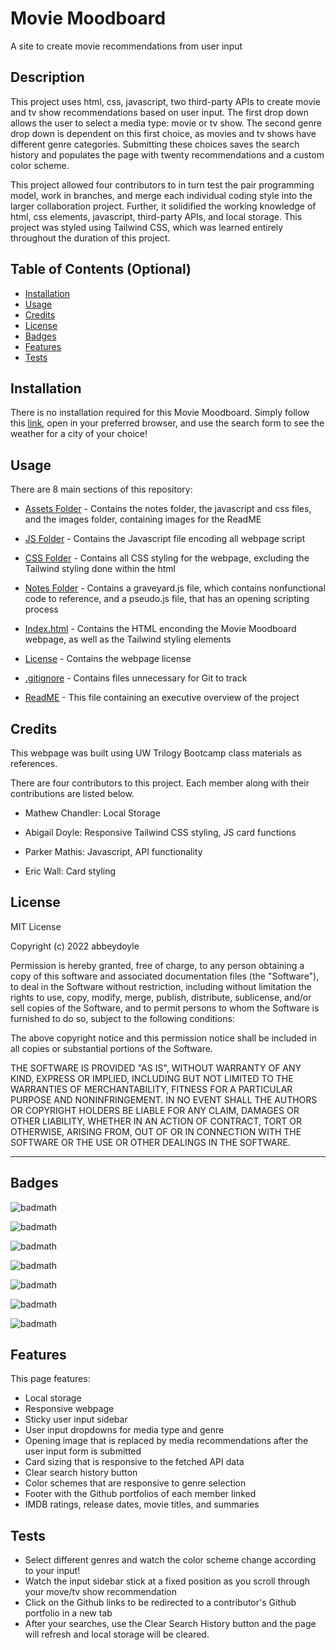 # Movie Moodboard
A site to create movie recommendations from user input

## Description

This project uses html, css, javascript, two third-party APIs to create movie and tv show recommendations based on user input. The first drop down allows the user to select a media type: movie or tv show. The second genre drop down is dependent on this first choice, as movies and tv shows have different genre categories. Submitting these choices saves the search history and populates the page with twenty recommendations and a custom color scheme. 

This project allowed four contributors to in turn test the pair programming model, work in branches, and merge each individual coding style into the larger collaboration project. Further, it solidified the working knowledge of html, css elements, javascript, third-party APIs, and local storage. This project was styled using Tailwind CSS, which was learned entirely throughout the duration of this project. 


<!-- TODO: write it -->

<!-- Provide a short description explaining the what, why, and how of your project. Use the following questions as a guide:

- What was your motivation?
- Why did you build this project? (Note: the answer is not "Because it was a homework assignment.")
- What problem does it solve?
- What did you learn? -->

## Table of Contents (Optional)

<!-- If your README is long, add a table of contents to make it easy for users to find what they need. -->

- [Installation](#installation)
- [Usage](#usage)
- [Credits](#credits)
- [License](#license)
- [Badges](#badges)
- [Features](#features)
- [Tests](#tests)


## Installation


There is no installation required for this Movie Moodboard. Simply follow this [link](https://abbeydoyle.github.io/movie-moodboard/), open in your preferred browser, and use the search form to see the weather for a city of your choice!

<!-- What are the steps required to install your project? Provide a step-by-step description of how to get the development environment running. -->


## Usage

There are 8 main sections of this repository:

- [Assets Folder](https://github.com/abbeydoyle/movie-moodboard/tree/development/assets) - Contains the notes folder, the javascript and css files, and the images folder, containing images for the ReadME

- [JS Folder](https://github.com/abbeydoyle/movie-moodboard/tree/development/assets/js) - Contains the Javascript file encoding all webpage script

- [CSS Folder](https://github.com/abbeydoyle/movie-moodboard/tree/development/assets/css) - Contains all CSS styling for the webpage, excluding the Tailwind styling done within the html

- [Notes Folder](https://github.com/abbeydoyle/movie-moodboard/tree/development/assets/notes) - Contains a graveyard.js file, which contains nonfunctional code to reference, and a pseudo.js file, that has an opening scripting process

- [Index.html](https://github.com/abbeydoyle/movie-moodboard/blob/development/index.html) - Contains the HTML enconding the Movie Moodboard webpage, as well as the Tailwind styling elements

- [License](https://github.com/abbeydoyle/movie-moodboard/blob/development/LICENSE) - Contains the webpage license

- [.gitignore](https://github.com/abbeydoyle/movie-moodboard/blob/development/.gitignore) - Contains files unnecessary for Git to track

- [ReadME](https://github.com/abbeydoyle/movie-moodboard/blob/development/README.md) - This file containing an executive overview of the project



<!-- TODO: include deployed page screenshots -->

<!-- FIXME: we will have to change "development" to "main" when we merge back to main -->




<!-- Provide instructions and examples for use. Include screenshots as needed.

To add a screenshot, create an `assets/images` folder in your repository and upload your screenshot to it. Then, using the relative filepath, add it to your README using the following syntax:

    ```md
    ![alt text](assets/images/screenshot.png)
    ``` -->

## Credits

This webpage was built using UW Trilogy Bootcamp class materials as references.

There are four contributors to this project. Each member along with their contributions are listed below.

- Mathew Chandler: Local Storage

- Abigail Doyle: Responsive Tailwind CSS styling, JS card functions

- Parker Mathis: Javascript, API functionality

- Eric Wall: Card styling


## License

MIT License

Copyright (c) 2022 abbeydoyle

Permission is hereby granted, free of charge, to any person obtaining a copy of this software and associated documentation files (the "Software"), to deal in the Software without restriction, including without limitation the rights to use, copy, modify, merge, publish, distribute, sublicense, and/or sell copies of the Software, and to permit persons to whom the Software is furnished to do so, subject to the following conditions:

The above copyright notice and this permission notice shall be included in all copies or substantial portions of the Software.

THE SOFTWARE IS PROVIDED "AS IS", WITHOUT WARRANTY OF ANY KIND, EXPRESS OR IMPLIED, INCLUDING BUT NOT LIMITED TO THE WARRANTIES OF MERCHANTABILITY, FITNESS FOR A PARTICULAR PURPOSE AND NONINFRINGEMENT. IN NO EVENT SHALL THE AUTHORS OR COPYRIGHT HOLDERS BE LIABLE FOR ANY CLAIM, DAMAGES OR OTHER LIABILITY, WHETHER IN AN ACTION OF CONTRACT, TORT OR OTHERWISE, ARISING FROM, OUT OF OR IN CONNECTION WITH THE SOFTWARE OR THE USE OR OTHER DEALINGS IN THE SOFTWARE.

<!-- The last section of a high-quality README file is the license. This lets other developers know what they can and cannot do with your project. If you need help choosing a license, refer to [https://choosealicense.com/](https://choosealicense.com/). -->

---

<!-- 🏆 The previous sections are the bare minimum, and your project will ultimately determine the content of this document. You might also want to consider adding the following sections. -->

## Badges

![badmath](https://img.shields.io/github/repo-size/abbeydoyle/movie-moodboard?color=pink&style=plastic)

![badmath](https://img.shields.io/github/issues-closed-raw/abbeydoyle/movie-moodboard?color=pink&style=plastic)

![badmath](https://img.shields.io/github/issues-raw/abbeydoyle/movie-moodboard?color=pink&style=plastic)

![badmath](https://img.shields.io/github/license/abbeydoyle/movie-moodboard?color=pink&style=plastic)

![badmath](https://img.shields.io/github/commits-since/abbeydoyle/movie-moodboard/7110f63/development?color=pink&style=plastic)

![badmath](https://img.shields.io/github/last-commit/abbeydoyle/movie-moodboard?color=pink&style=plastic)

![badmath](https://img.shields.io/maintenance/yes/2022?color=pink&style=plastic)


<!-- ![badmath](https://img.shields.io/github/languages/top/lernantino/badmath)

Badges aren't necessary, per se, but they demonstrate street cred. Badges let other developers know that you know what you're doing. Check out the badges hosted by [shields.io](https://shields.io/). You may not understand what they all represent now, but you will in time. -->

## Features

This page features:

- Local storage
- Responsive webpage
- Sticky user input sidebar
- User input dropdowns for media type and genre
- Opening image that is replaced by media recommendations after the user input form is submitted
- Card sizing that is responsive to the fetched API data
- Clear search history button
- Color schemes that are responsive to genre selection
- Footer with the Github portfolios of each member linked
- IMDB ratings, release dates, movie titles, and summaries


<!-- If your project has a lot of features, list them here. -->

<!-- ## How to Contribute

If you created an application or package and would like other developers to contribute it, you can include guidelines for how to do so. The [Contributor Covenant](https://www.contributor-covenant.org/) is an industry standard, but you can always write your own if you'd prefer. -->

## Tests

- Select different genres and watch the color scheme change according to your input!
- Watch the input sidebar stick at a fixed position as you scroll through your move/tv show recommendation
- Click on the Github links to be redirected to a contributor's Github portfolio in a new tab
- After your searches, use the Clear Search History button and the page will refresh and local storage will be cleared.



<!-- Go the extra mile and write tests for your application. Then provide examples on how to run them here. -->